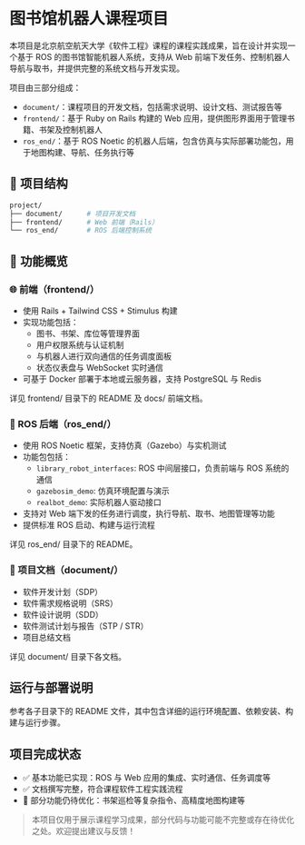 # 图书馆机器人课程项目

本项目是北京航空航天大学《软件工程》课程的课程实践成果，旨在设计并实现一个基于 ROS 的图书馆智能机器人系统，支持从 Web 前端下发任务、控制机器人导航与取书，并提供完整的系统文档与开发实现。

项目由三部分组成：

- `document/`：课程项目的开发文档，包括需求说明、设计文档、测试报告等
- `frontend/`：基于 Ruby on Rails 构建的 Web 应用，提供图形界面用于管理书籍、书架及控制机器人
- `ros_end/`：基于 ROS Noetic 的机器人后端，包含仿真与实际部署功能包，用于地图构建、导航、任务执行等



## 📁 项目结构

```bash
project/
├── document/      # 项目开发文档
├── frontend/      # Web 前端（Rails）
└── ros_end/       # ROS 后端控制系统
```


## 📍 功能概览

### 🌐 前端（frontend/）

- 使用 Rails + Tailwind CSS + Stimulus 构建
- 实现功能包括：
  - 图书、书架、库位等管理界面
  - 用户权限系统与认证机制
  - 与机器人进行双向通信的任务调度面板
  - 状态仪表盘与 WebSocket 实时通信
- 可基于 Docker 部署于本地或云服务器，支持 PostgreSQL 与 Redis

详见 frontend/ 目录下的 README 及 docs/ 前端文档。



### 🤖 ROS 后端（ros_end/）

- 使用 ROS Noetic 框架，支持仿真（Gazebo）与实机测试
- 功能包包括：
  - `library_robot_interfaces`: ROS 中间层接口，负责前端与 ROS 系统的通信
  - `gazebosim_demo`: 仿真环境配置与演示
  - `realbot_demo`: 实际机器人驱动接口
- 支持对 Web 端下发的任务进行调度，执行导航、取书、地图管理等功能
- 提供标准 ROS 启动、构建与运行流程

详见 ros_end/ 目录下的 README。



### 📄 项目文档（document/）

- 软件开发计划（SDP）
- 软件需求规格说明（SRS）
- 软件设计说明（SDD）
- 软件测试计划与报告（STP / STR）
- 项目总结文档

详见 document/ 目录下各文档。


## 运行与部署说明

参考各子目录下的 README 文件，其中包含详细的运行环境配置、依赖安装、构建与运行步骤。


## 项目完成状态
- ✅ 基本功能已实现：ROS 与 Web 应用的集成、实时通信、任务调度等
- ✅ 文档撰写完整，符合课程软件工程实践流程
- 🚧 部分功能仍待优化：书架巡检等复杂指令、高精度地图构建等



>本项目仅用于展示课程学习成果，部分代码与功能可能不完整或存在待优化之处。欢迎提出建议与反馈！
